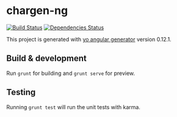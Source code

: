 # chargen-ng
[![Build Status](https://travis-ci.org/jensim/chargen-ng.svg?branch=master)](http://travis-ci.org/jensim/chargen-ng)
[![Dependencies Status](https://david-dm.org/jensim/chargen-ng.svg)](https://david-dm.org/jensim/chargen-ng)


This project is generated with [yo angular generator](https://github.com/yeoman/generator-angular)
version 0.12.1.

## Build & development

Run `grunt` for building and `grunt serve` for preview.

## Testing

Running `grunt test` will run the unit tests with karma.
